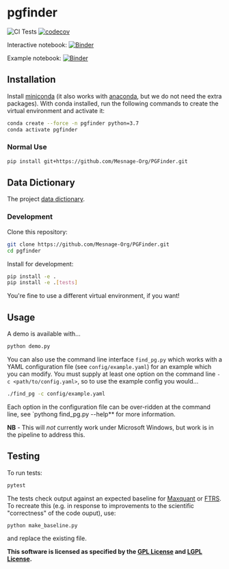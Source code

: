 # pgfinder

![CI Tests](https://github.com/Mesnage-Org/pgfinder/actions/workflows/ci-tests.yml/badge.svg) [![codecov](https://codecov.io/gh/Mesnage-Org/pgfinder/branch/master/graph/badge.svg?token=5SM94G9Z6K)](https://codecov.io/gh/Mesnage-Org/pgfinder)

Interactive notebook: [![Binder](https://mybinder.org/badge_logo.svg)](https://mybinder.org/v2/gh/Mesnage-Org/PGFinder/master?urlpath=tree/pgfinder_interactive.ipynb)

Example notebook: [![Binder](https://mybinder.org/badge_logo.svg)](https://mybinder.org/v2/gh/Mesnage-Org/PGFinder/master?urlpath=tree/pgfinder.ipynb)

## Installation

Install [miniconda](https://docs.conda.io/en/latest/miniconda.html) (it also works with [anaconda](https://docs.anaconda.com/anaconda/install/), but we do not need the extra packages). With conda installed, run the following commands to create the virtual environment and activate it:

```bash
conda create --force -n pgfinder python=3.7
conda activate pgfinder
```

### Normal Use

```bash
pip install git+https://github.com/Mesnage-Org/PGFinder.git
```

## Data Dictionary

The project [data dictionary](data_dictionary.md).

### Development

Clone this repository:

```bash
git clone https://github.com/Mesnage-Org/PGFinder.git
cd pgfinder
```

Install for development:

```bash
pip install -e .
pip install -e .[tests]
```

You're fine to use a different virtual environment, if you want!

## Usage

A demo is available with...

```bash
python demo.py
```

You can also use the command line interface `find_pg.py` which works with a YAML configuration file (see
`config/example.yaml`) for an example which you can modify. You must supply at least one option on the command line `-c
<path/to/config.yaml>`, so to use the example config you would...

``` bash
./find_pg -c config/example.yaml
```

Each option in the configuration file can be over-ridden at the command line, see `pythong find_pg.py --help** for more information.

**NB** - This will _not_ currently work under Microsoft Windows, but work is in the pipeline to address this.

## Testing

To run tests:

```bash
pytest
```

The tests check output against an expected baseline for [Maxquant](data/baseline_output.csv) or [FTRS](data/baseline_output_ftrs.csv). To recreate this (e.g. in response to improvements to the scientific "correctness" of the code ouput), use:

```bash
python make_baseline.py
```

and replace the existing file.

**This software is licensed as specified by the [GPL License](COPYING) and [LGPL License](COPYING.LESSER).**
